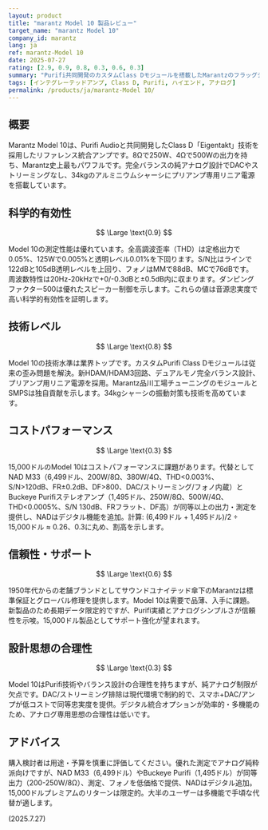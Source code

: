 ```yaml
---
layout: product
title: "marantz Model 10 製品レビュー"
target_name: "marantz Model 10"
company_id: marantz
lang: ja
ref: marantz-Model 10
date: 2025-07-27
rating: [2.9, 0.9, 0.8, 0.3, 0.6, 0.3]
summary: "Purifi共同開発のカスタムClass Dモジュールを搭載したMarantzのフラッグシップ統合アンプ。最高レベルの測定性能を提供しますが、15,000ドルの価格は同等出力・機能・性能を持つコスト効果的な代替品により損なわれています。"
tags: [インテグレーテッドアンプ, Class D, Purifi, ハイエンド, アナログ]
permalink: /products/ja/marantz-Model 10/
---
```


## 概要

Marantz Model 10は、Purifi Audioと共同開発したClass D「Eigentakt」技術を採用したリファレンス統合アンプです。8Ωで250W、4Ωで500Wの出力を持ち、Marantz史上最もパワフルです。完全バランスの純アナログ設計でDACやストリーミングなし、34kgのアルミニウムシャーシにプリアンプ専用リニア電源を搭載しています。

## 科学的有効性

$$ \Large \text{0.9} $$

Model 10の測定性能は優れています。全高調波歪率（THD）は定格出力で0.05%、125Wで0.005%と透明レベル0.01%を下回ります。S/N比はラインで122dBと105dB透明レベルを上回り、フォノはMMで88dB、MCで76dBです。周波数特性は20Hz-20kHzで+0/-0.3dBと±0.5dB内に収まります。ダンピングファクター500は優れたスピーカー制御を示します。これらの値は音源忠実度で高い科学的有効性を証明します。

## 技術レベル

$$ \Large \text{0.8} $$

Model 10の技術水準は業界トップです。カスタムPurifi Class Dモジュールは従来の歪み問題を解決。新HDAM/HDAM3回路、デュアルモノ完全バランス設計、プリアンプ用リニア電源を採用。Marantz品川工場チューニングのモジュールとSMPSは独自貢献を示します。34kgシャーシの振動対策も技術を高めています。

## コストパフォーマンス

$$ \Large \text{0.3} $$

15,000ドルのModel 10はコストパフォーマンスに課題があります。代替としてNAD M33（6,499ドル、200W/8Ω、380W/4Ω、THD<0.003%、S/N>120dB、FR±0.2dB、DF>800、DAC/ストリーミング/フォノ内蔵）とBuckeye Purifiステレオアンプ（1,495ドル、250W/8Ω、500W/4Ω、THD<0.0005%、S/N 130dB、FRフラット、DF高）が同等以上の出力・測定を提供し、NADはデジタル機能を追加。計算: (6,499ドル + 1,495ドル)/2 ÷ 15,000ドル ≈ 0.26、0.3に丸め、割高を示します。

## 信頼性・サポート

$$ \Large \text{0.6} $$

1950年代からの老舗ブランドとしてサウンドユナイテッド傘下のMarantzは標準保証とグローバル修理を提供します。Model 10は需要で品薄、入手に課題。新製品のため長期データ限定的ですが、Purifi実績とアナログシンプルさが信頼性を示唆。15,000ドル製品としてサポート強化が望まれます。

## 設計思想の合理性

$$ \Large \text{0.3} $$

Model 10はPurifi技術やバランス設計の合理性を持ちますが、純アナログ制限が欠点です。DAC/ストリーミング排除は現代環境で制約的で、スマホ+DAC/アンプが低コストで同等忠実度を提供。デジタル統合オプションが効率的・多機能のため、アナログ専用思想の合理性は低いです。

## アドバイス

購入検討者は用途・予算を慎重に評価してください。優れた測定でアナログ純粋派向けですが、NAD M33（6,499ドル）やBuckeye Purifi（1,495ドル）が同等出力（200-250W/8Ω）、測定、フォノを低価格で提供、NADはデジタル追加。15,000ドルプレミアムのリターンは限定的。大半のユーザーは多機能で手頃な代替が適します。

(2025.7.27)

